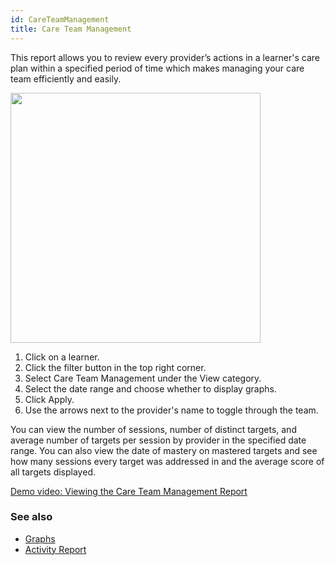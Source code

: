 ```yaml
---
id: CareTeamManagement
title: Care Team Management
---
```

This report allows you to review every provider’s actions in a learner's care plan within a specified period of time which makes managing your care team efficiently and easily.   

<img src="/img/CareTeamManagement.png" width="400" />

1. Click on a learner.
2. Click the filter button in the top right corner.
3. Select Care Team Management under the View category. 
4. Select the date range and choose whether to display graphs. 
5. Click Apply. 
6. Use the arrows next to the provider's name to toggle through the team. 

You can view the number of sessions, number of distinct targets, and average number of targets per session by provider in the specified date range. You can also view the date of mastery on mastered targets and see how many sessions every target was addressed in and the average score of all targets displayed. 

[Demo video: Viewing the Care Team Management Report](https://youtu.be/F_qO3Jz5LI8 "Title")

### See also
- [Graphs](CarePlan/Graphs.md)
- [Activity Report](Reports/ActivityReport.md)

